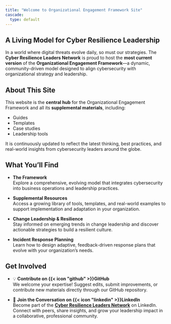 ```yaml
---
title: "Welcome to Organizational Engagement Framework Site"
cascade:
  type: default
---
```


## A Living Model for Cyber Resilience Leadership

In a world where digital threats evolve daily, so must our strategies. The **Cyber Resilience Leaders Network** is proud to host the **most current version** of the **Organizational Engagement Framework**—a dynamic, community-driven model designed to align cybersecurity with organizational strategy and leadership.



## About This Site

This website is the **central hub** for the Organizational Engagement Framework and all its **supplemental materials**, including:

- Guides
- Templates
- Case studies
- Leadership tools

It is continuously updated to reflect the latest thinking, best practices, and real-world insights from cybersecurity leaders around the globe.



## What You’ll Find

- **The Framework**  
  Explore a comprehensive, evolving model that integrates cybersecurity into business operations and leadership practices.

- **Supplemental Resources**  
  Access a growing library of tools, templates, and real-world examples to support implementation and adaptation in your organization.

- **Change Leadership & Resilience**  
  Stay informed on emerging trends in change leadership and discover actionable strategies to build a resilient culture.

- **Incident Response Planning**  
  Learn how to design adaptive, feedback-driven response plans that evolve with your organization’s needs.



## Get Involved

- 💡 **Contribute on {{< icon "github" >}}GitHub**  
  We welcome your expertise! Suggest edits, submit improvements, or contribute new materials directly through our GitHub repository.

- 🤝 **Join the Conversation on {{< icon "linkedin" >}}LinkedIn**  
  Become part of the [**Cyber Resilience Leaders Network**](https://www.linkedin.com/groups/10090216/) on LinkedIn. Connect with peers, share insights, and grow your leadership impact in a collaborative, professional community.

